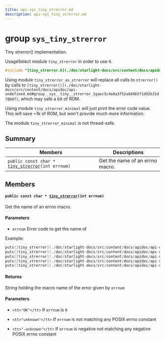 ```yaml
---
title: api-sys_tiny_strerror.md
description: api-sys_tiny_strerror.md
---
```

# group `sys_tiny_strerror` 

Tiny strerror() implementation.

UsageSelect module `tiny_strerror` in order to use it.

```cpp
#include "[tiny_strerror.h](./doc/starlight-docs/src/content/docs/apidoc/api-undefined.md#tiny__strerror_8h)"
```

Using module `tiny_strerror_as_strerror` will replace all calls to `strerror()` by calls to `[tiny_strerror()](./doc/starlight-docs/src/content/docs/apidoc/api-undefined.md#group__sys__tiny__strerror_1gaec5c4e8a3f52a8d4b5f1d92b31d78b07)`, which may safe a bit of ROM.

Using module `tiny_strerror_minimal` will just print the error code value. This will save ~1k of ROM, but won't provide much more information.

The module `tiny_strerror_minimal` is not thread-safe.

## Summary

 Members                        | Descriptions                                
--------------------------------|---------------------------------------------
`public const char * `[`tiny_strerror`](#group__sys__tiny__strerror_1gaec5c4e8a3f52a8d4b5f1d92b31d78b07)`(int errnum)`            | Get the name of an errno macro.

## Members

#### `public const char * `[`tiny_strerror`](#group__sys__tiny__strerror_1gaec5c4e8a3f52a8d4b5f1d92b31d78b07)`(int errnum)` 

Get the name of an errno macro.

#### Parameters
* `errnum` Error code to get the name of

Example: 
```cpp
puts([tiny_strerror](./doc/starlight-docs/src/content/docs/apidoc/api-undefined.md#group__sys__tiny__strerror_1gaec5c4e8a3f52a8d4b5f1d92b31d78b07)([ENOENT](./doc/starlight-docs/src/content/docs/apidoc/api-undefined.md#group__cpu__atmega__common_1ga03e689f378f643d16ea7537918528a48))); // prints "ENOENT"
puts([tiny_strerror](./doc/starlight-docs/src/content/docs/apidoc/api-undefined.md#group__sys__tiny__strerror_1gaec5c4e8a3f52a8d4b5f1d92b31d78b07)(-[ENXIO](./doc/starlight-docs/src/content/docs/apidoc/api-undefined.md#group__cpu__atmega__common_1ga2b3884b11e4932bd372bb6d899d6fbfe))); // prints "-ENXIO"
puts([tiny_strerror](./doc/starlight-docs/src/content/docs/apidoc/api-undefined.md#group__sys__tiny__strerror_1gaec5c4e8a3f52a8d4b5f1d92b31d78b07)(0)); // prints "OK"
puts([tiny_strerror](./doc/starlight-docs/src/content/docs/apidoc/api-undefined.md#group__sys__tiny__strerror_1gaec5c4e8a3f52a8d4b5f1d92b31d78b07)(1337)); // prints "unknown"
puts([tiny_strerror](./doc/starlight-docs/src/content/docs/apidoc/api-undefined.md#group__sys__tiny__strerror_1gaec5c4e8a3f52a8d4b5f1d92b31d78b07)(-1337)); // prints "-unknown"
```

#### Returns
String holding the macro name of the error given by `errnum`

#### Parameters
* `<tt>"OK"</tt>` If `errnum` is `0`

* `<tt>"unknown"</tt>` If `errnum` is not matching any POSIX errno constant 

* `<tt>"-unknown"</tt>` If `errnum` is negative not matching any negative POSIX errno constant


